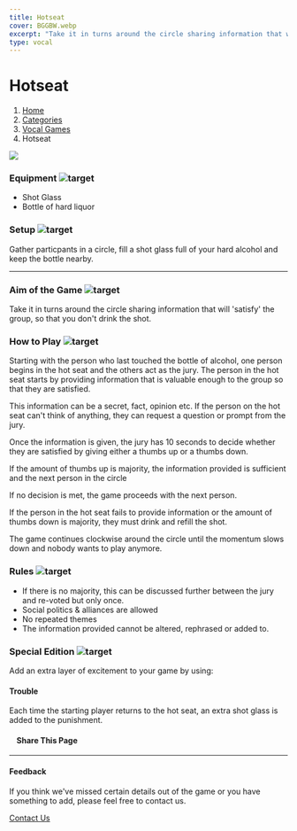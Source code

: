 ```yaml
---
title: Hotseat
cover: BGGBW.webp
excerpt: "Take it in turns around the circle sharing information that will 'satisfy' the group, so that you don't drink the shot."
type: vocal
---
```


# Hotseat

1.  [Home](/)
2.  [Categories](GameCategories)
3.  [Vocal Games](GameCategories/VocalGames)
4.  Hotseat

![](images/hotseat.webp)

### Equipment ![target](images/liquor.webp)

-   Shot Glass
-   Bottle of hard liquor

### Setup ![target](images/settings.webp)

Gather particpants in a circle, fill a shot glass full of your hard alcohol and keep the bottle nearby.

* * *

### Aim of the Game ![target](images/target.webp)

Take it in turns around the circle sharing information that will 'satisfy' the group, so that you don't drink the shot.

### How to Play ![target](images/question.webp)

Starting with the person who last touched the bottle of alcohol, one person begins in the hot seat and the others act as the jury. The person in the hot seat starts by providing information that is valuable enough to the group so that they are satisfied.

This information can be a secret, fact, opinion etc. If the person on the hot seat can't think of anything, they can request a question or prompt from the jury.

Once the information is given, the jury has 10 seconds to decide whether they are satisfied by giving either a thumbs up or a thumbs down.

If the amount of thumbs up is majority, the information provided is sufficient and the next person in the circle

If no decision is met, the game proceeds with the next person.

If the person in the hot seat fails to provide information or the amount of thumbs down is majority, they must drink and refill the shot.

The game continues clockwise around the circle until the momentum slows down and nobody wants to play anymore.

### Rules ![target](images/rules.webp)

-   If there is no majority, this can be discussed further between the jury and re-voted but only once.
-   Social politics & alliances are allowed
-   No repeated themes
-   The information provided cannot be altered, rephrased or added to.

### Special Edition ![target](images/special.webp)

Add an extra layer of excitement to your game by using:

#### **Trouble**

Each time the starting player returns to the hot seat, an extra shot glass is added to the punishment.

####     Share This Page

[](https://www.facebook.com/sharer/sharer.php?u=beergogglegames.co.uk/GameCategories/VocalGames/hotseat)[](https://www.instagram.com/direct/new/)[](https://twitter.com/intent/tweet?url=beergogglegames.co.uk/GameCategories/VocalGames/hotseat)

* * *

#### Feedback

If you think we've missed certain details out of the game or you have something to add, please feel free to contact us.

  
  
  
[Contact Us](contact)
